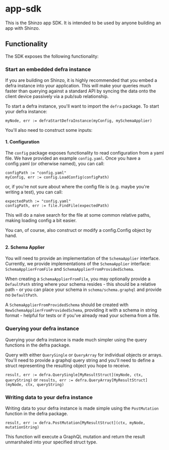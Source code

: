 # app-sdk

This is the Shinzo app SDK. It is intended to be used by anyone building an app with Shinzo.

## Functionality

The SDK exposes the following functionality:

### Start an embedded defra instance

If you are building on Shinzo, it is highly recommended that you embed a defra instance into your application. This will make your queries much faster than querying against a standard API by syncing the data onto the client device passively via a pub/sub relationship. 

To start a defra instance, you'll want to import the `defra` package. To start your defra instance:

`myNode, err := defraStartDefraInstance(myConfig, mySchemaApplier)`

You'll also need to construct some inputs:

#### 1. Configuration

The `config` package exposes functionality to read configuration from a yaml file. We have provided an example `config.yaml`. Once you have a config.yaml (or otherwise named), you can call:

```
configPath := "config.yaml"
myConfig, err := config.LoadConfig(configPath)
```

or, if you're not sure about where the config file is (e.g. maybe you're writing a test), you can call:

```
expectedPath := "config.yaml"
configPath, err := file.FindFile(expectedPath)
```

This will do a naive search for the file at some common relative paths, making loading config a bit easier.

You can, of course, also construct or modify a config.Config object by hand.

#### 2. Schema Applier

You will need to provide an implementation of the `SchemaApplier` interface. Currently, we provide implementations of the `SchemaApplier` interface: `SchemaApplierFromFile` and `SchemaApplierFromProvidedSchema`.

When creating a `SchemaApplierFromFile`, you may optionally provide a `DefaultPath` string where your schema resides - this should be a relative path - or you can place your schema in `schema/schema.graphql` and provide no `DefaultPath`.

A `SchemaApplierFromProvidedSchema` should be created with `NewSchemaApplierFromProvidedSchema`, providing it with a schema in string format - helpful for tests or if you've already read your schema from a file.

### Querying your defra instance

Querying your defra instance is made much simpler using the query functions in the defra package.

Query with either `QuerySingle` or `QueryArray` for individual objects or arrays. You'll need to provide a graphql query string and you'll need to define a struct representing the resulting object you hope to receive.

`result, err := defra.QuerySingle[MyResultStruct](myNode, ctx, queryString)`
or
`results, err := defra.QueryArray[MyResultStruct](myNode, ctx, queryString)`

### Writing data to your defra instance

Writing data to your defra instance is made simple using the `PostMutation` function in the defra package.

`result, err := defra.PostMutation[MyResultStruct](ctx, myNode, mutationString)`

This function will execute a GraphQL mutation and return the result unmarshaled into your specified struct type.